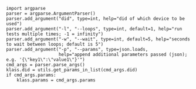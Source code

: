     import argparse
    parser = argparse.ArgumentParser()
    parser.add_argument("did", type=int, help="did of which device to be used")
    parser.add_argument("-l", "--loops", type=int, default=1, help="run tests multiple times; -1 = infinity")
    parser.add_argument("-w", "--wait", type=int, default=5, help="seconds to wait between loops; default is 5")
    parser.add_argument("-p", "--params", type=json.loads,
                        help="append additional parameters passed (json); e.g. '{\"key1\":\"value1\"}'")
    cmd_args = parser.parse_args()
    klass.did = utils.get_params_in_list(cmd_args.did)
    if cmd_args.params:
        klass.params = cmd_args.params
